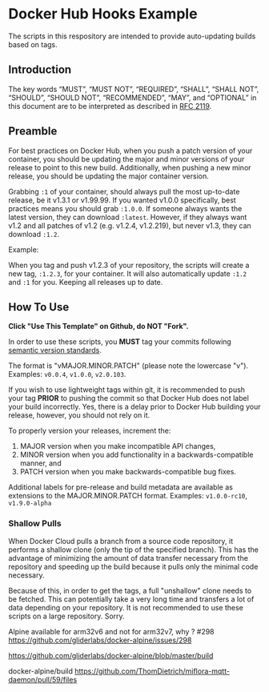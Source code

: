 # Docker Hub Hooks Example

The scripts in this respository are intended to provide auto-updating builds based on tags.

## Introduction

The key words “MUST”, “MUST NOT”, “REQUIRED”, “SHALL”, “SHALL NOT”, “SHOULD”, “SHOULD NOT”, “RECOMMENDED”, “MAY”, and “OPTIONAL” in this document are to be interpreted as described in [RFC 2119](http://tools.ietf.org/html/rfc2119).

## Preamble

For best practices on Docker Hub, when you push a patch version of your container, you should be updating the major and minor versions of your release to point to this new build.  Additionally, when pushing a new minor release, you should be updating the major container version.

Grabbing `:1` of your container, should always pull the most up-to-date release, be it v1.3.1 or v1.99.99.  If you wanted v1.0.0 specifically, best practices means you should grab `:1.0.0`. If someone always wants the latest version, they can download `:latest`.  However, if they always want v1.2 and all patches of v1.2 (e.g. v1.2.4, v1.2.219), but never v1.3, they can download `:1.2`.

Example:

When you tag and push v1.2.3 of your repository, the scripts will create a new tag, `:1.2.3`, for your container.  It will also automatically update `:1.2` and `:1` for you.  Keeping all releases up to date.

## How To Use

**Click "Use This Template" on Github, do NOT "Fork".**

In order to use these scripts, you **MUST** tag your commits following [semantic version standards](https://semver.org).

The format is "vMAJOR.MINOR.PATCH" (please note the lowercase "v").  Examples: `v0.0.4`, `v1.0.0`, `v2.0.103`.

If you wish to use lightweight tags within git, it is recommended to push your tag **PRIOR** to pushing the commit so that Docker Hub does not label your build incorrectly.  Yes, there is a delay prior to Docker Hub building your release, however, you should not rely on it.

To properly version your releases, increment the:

1. MAJOR version when you make incompatible API changes,
1. MINOR version when you add functionality in a backwards-compatible manner, and
1. PATCH version when you make backwards-compatible bug fixes.

Additional labels for pre-release and build metadata are available as extensions to the MAJOR.MINOR.PATCH format.  Examples: `v1.0.0-rc10`, `v1.9.0-alpha`

### Shallow Pulls

When Docker Cloud pulls a branch from a source code repository, it performs a shallow clone (only the tip of the specified branch). This has the advantage of minimizing the amount of data transfer necessary from the repository and speeding up the build because it pulls only the minimal code necessary.

Because of this, in order to get the tags, a full "unshallow" clone needs to be fetched.  This can potentially take a very long time and transfers a lot of data depending on your repository.  It is not recommended to use these scripts on a large repository.  Sorry.

Alpine available for arm32v6 and not for arm32v7, why ? #298
https://github.com/gliderlabs/docker-alpine/issues/298

https://github.com/gliderlabs/docker-alpine/blob/master/build

docker-alpine/build
https://github.com/ThomDietrich/miflora-mqtt-daemon/pull/59/files